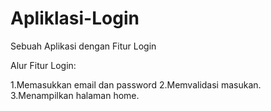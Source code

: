 # Apliklasi-Login
Sebuah Aplikasi dengan Fitur Login

Alur Fitur Login:

1.Memasukkan email dan password
2.Memvalidasi masukan.
3.Menampilkan halaman home.
